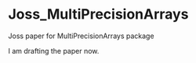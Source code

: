 # Joss_MultiPrecisionArrays
Joss paper for MultiPrecisionArrays package

I am drafting the paper now.
